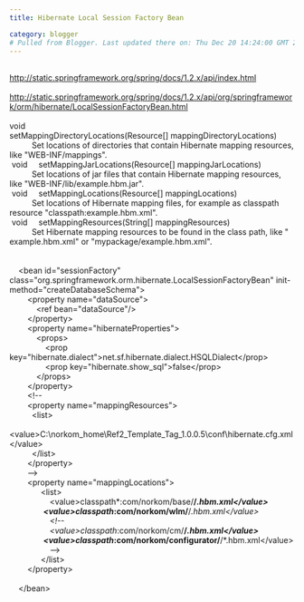 ```yaml
---
title: Hibernate Local Session Factory Bean

category: blogger
# Pulled from Blogger. Last updated there on: Thu Dec 20 14:24:00 GMT 2007
---
```

<br><a href="http://static.springframework.org/spring/docs/1.2.x/api/index.html">http://static.springframework.org/spring/docs/1.2.x/api/index.html</a><br><br><a href="http://static.springframework.org/spring/docs/1.2.x/api/org/springframework/orm/hibernate/LocalSessionFactoryBean.html"> http://static.springframework.org/spring/docs/1.2.x/api/org/springframework/orm/hibernate/LocalSessionFactoryBean.html</a><br><br>void&nbsp;&nbsp; &nbsp; setMappingDirectoryLocations(Resource[]&nbsp;mappingDirectoryLocations) <br>&nbsp;&nbsp;&nbsp;&nbsp;&nbsp;&nbsp;&nbsp;&nbsp;&nbsp;&nbsp;Set locations of directories that contain Hibernate mapping resources, like &quot;WEB-INF/mappings&quot;.&nbsp;&nbsp; &nbsp;  <br>&nbsp;void&nbsp;&nbsp; &nbsp; setMappingJarLocations(Resource[]&nbsp;mappingJarLocations) <br>&nbsp;&nbsp;&nbsp;&nbsp;&nbsp;&nbsp;&nbsp;&nbsp;&nbsp;&nbsp;Set locations of jar files that contain Hibernate mapping resources, like &quot;WEB-INF/lib/example.hbm.jar&quot;.&nbsp;&nbsp; &nbsp; <br>&nbsp;void&nbsp;&nbsp; &nbsp; setMappingLocations(Resource[]&nbsp;mappingLocations)  <br>&nbsp;&nbsp;&nbsp;&nbsp;&nbsp;&nbsp;&nbsp;&nbsp;&nbsp;&nbsp;Set locations of Hibernate mapping files, for example as classpath resource &quot;classpath:example.hbm.xml&quot;.&nbsp;&nbsp; &nbsp; <br>&nbsp;void&nbsp;&nbsp; &nbsp; setMappingResources(String[]&nbsp;mappingResources) <br>&nbsp;&nbsp;&nbsp;&nbsp;&nbsp;&nbsp;&nbsp;&nbsp;&nbsp;&nbsp;Set Hibernate mapping resources to be found in the class path, like &quot; example.hbm.xml&quot; or &quot;mypackage/example.hbm.xml&quot;.&nbsp;&nbsp; &nbsp;<br><br><br>&nbsp;&nbsp;&nbsp; &lt;bean id=&quot;sessionFactory&quot; class=&quot;org.springframework.orm.hibernate.LocalSessionFactoryBean&quot; init-method=&quot;createDatabaseSchema&quot;&gt; <br>&nbsp;&nbsp;&nbsp;&nbsp;&nbsp;&nbsp;&nbsp; &lt;property name=&quot;dataSource&quot;&gt;<br>&nbsp;&nbsp;&nbsp;&nbsp;&nbsp;&nbsp;&nbsp;&nbsp;&nbsp;&nbsp;&nbsp; &lt;ref bean=&quot;dataSource&quot;/&gt;<br>&nbsp;&nbsp;&nbsp;&nbsp;&nbsp;&nbsp;&nbsp; &lt;/property&gt;<br>&nbsp;&nbsp;&nbsp;&nbsp;&nbsp;&nbsp;&nbsp; &lt;property name=&quot;hibernateProperties&quot;&gt;<br>&nbsp;&nbsp;&nbsp;&nbsp;&nbsp;&nbsp;&nbsp;&nbsp;&nbsp;&nbsp;&nbsp; &lt;props&gt; <br>&nbsp;&nbsp;&nbsp;&nbsp;&nbsp;&nbsp;&nbsp;&nbsp;&nbsp;&nbsp;&nbsp;&nbsp;&nbsp;&nbsp;&nbsp; &lt;prop key=&quot;hibernate.dialect&quot;&gt;net.sf.hibernate.dialect.HSQLDialect&lt;/prop&gt;<br>&nbsp;&nbsp;&nbsp;&nbsp;&nbsp;&nbsp;&nbsp;&nbsp;&nbsp;&nbsp;&nbsp;&nbsp;&nbsp;&nbsp;&nbsp; &lt;prop key=&quot;hibernate.show_sql&quot;&gt;false&lt;/prop&gt;<br>&nbsp;&nbsp;&nbsp;&nbsp;&nbsp;&nbsp;&nbsp;&nbsp;&nbsp;&nbsp;&nbsp; &lt;/props&gt; <br>&nbsp;&nbsp;&nbsp;&nbsp;&nbsp;&nbsp;&nbsp; &lt;/property&gt;<br>&nbsp;&nbsp;&nbsp;&nbsp;&nbsp;&nbsp;&nbsp; &lt;!-- <br>&nbsp;&nbsp;&nbsp;&nbsp;&nbsp;&nbsp;&nbsp; &lt;property name=&quot;mappingResources&quot;&gt;<br>&nbsp;&nbsp; &nbsp;&nbsp;&nbsp;&nbsp;&nbsp;&nbsp; &lt;list&gt;<br>&nbsp;&nbsp; &nbsp;&nbsp;&nbsp;&nbsp;&nbsp;&nbsp;&nbsp;&nbsp; &lt;value&gt;C:\norkom_home\Ref2_Template_Tag_1.0.0.5\conf\hibernate.cfg.xml&lt;/value&gt; <br>&nbsp;&nbsp; &nbsp;&nbsp;&nbsp;&nbsp;&nbsp;&nbsp; &lt;/list&gt;<br>&nbsp;&nbsp; &nbsp;&nbsp;&nbsp;&nbsp; &lt;/property&gt;<br>&nbsp;&nbsp;&nbsp;&nbsp;&nbsp;&nbsp;&nbsp; --&gt;<br>&nbsp;&nbsp;&nbsp;&nbsp;&nbsp;&nbsp;&nbsp; &lt;property name=&quot;mappingLocations&quot;&gt;<br>&nbsp;&nbsp;&nbsp;&nbsp;&nbsp;&nbsp;&nbsp;&nbsp;&nbsp;&nbsp;&nbsp;&nbsp;&nbsp; &lt;list&gt;<br>&nbsp;&nbsp;&nbsp;&nbsp;&nbsp;&nbsp;&nbsp;&nbsp;&nbsp;&nbsp;&nbsp;&nbsp;&nbsp;&nbsp;&nbsp;&nbsp;&nbsp; &lt;value&gt;classpath*:com/norkom/base/**/*.hbm.xml&lt;/value&gt; <br>&nbsp;&nbsp;&nbsp;&nbsp;&nbsp;&nbsp;&nbsp;&nbsp;&nbsp;&nbsp;&nbsp;&nbsp;&nbsp;&nbsp;&nbsp;&nbsp;&nbsp; &lt;value&gt;classpath*:com/norkom/wlm/**/*.hbm.xml&lt;/value&gt;<br>&nbsp;&nbsp;&nbsp;&nbsp;&nbsp;&nbsp;&nbsp;&nbsp;&nbsp;&nbsp;&nbsp;&nbsp;&nbsp;&nbsp;&nbsp;&nbsp;&nbsp; &lt;!-- <br>&nbsp;&nbsp;&nbsp;&nbsp;&nbsp;&nbsp;&nbsp;&nbsp;&nbsp;&nbsp;&nbsp;&nbsp;&nbsp;&nbsp;&nbsp;&nbsp;&nbsp; &lt;value&gt;classpath*:com/norkom/cm/**/*.hbm.xml&lt;/value&gt;<br>&nbsp;&nbsp;&nbsp;&nbsp;&nbsp;&nbsp;&nbsp;&nbsp;&nbsp;&nbsp;&nbsp;&nbsp;&nbsp;&nbsp;&nbsp;&nbsp;&nbsp; &lt;value&gt;classpath*:com/norkom/configurator/**/*.hbm.xml&lt;/value&gt; <br>&nbsp;&nbsp;&nbsp;&nbsp;&nbsp;&nbsp;&nbsp;&nbsp;&nbsp;&nbsp;&nbsp;&nbsp;&nbsp;&nbsp;&nbsp;&nbsp;&nbsp; --&gt;<br>&nbsp;&nbsp;&nbsp;&nbsp;&nbsp;&nbsp;&nbsp;&nbsp;&nbsp;&nbsp;&nbsp;&nbsp;&nbsp; &lt;/list&gt;<br>&nbsp;&nbsp;&nbsp;&nbsp;&nbsp;&nbsp;&nbsp; &lt;/property&gt;<br>&nbsp;&nbsp;&nbsp;&nbsp;&nbsp;&nbsp; &nbsp;<br>&nbsp;&nbsp;&nbsp; &lt;/bean&gt; 
